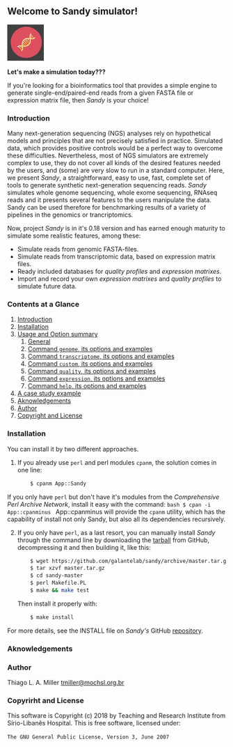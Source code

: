 ## Welcome to Sandy simulator! ##

![logo.png](img/sandy_logo.png)

**Let's make a simulation today???**

If you're looking for a bioinformatics tool that provides a simple engine to generate
single-end/paired-end reads from a given FASTA file or expression matrix file,
then *Sandy* is your choice!



### Introduction ###

Many next-generation sequencing (NGS) analyses rely on hypothetical
models and principles that are not precisely satisfied in practice. Simulated
data, which provides positive controls would be a perfect way to overcome
these difficulties. Nevertheless, most of NGS simulators are extremely
complex to use, they do not cover all kinds of the desired features needed by
the users, and (some) are very slow to run in a standard computer. Here, we
present *Sandy*, a straightforward, easy to use, fast, complete set of tools to
generate synthetic next-generation sequencing reads. *Sandy* simulates
whole genome sequencing, whole exome sequencing, RNAseq reads and it
presents several features to the users manipulate the data. Sandy can be
used therefore for benchmarking results of a variety of pipelines in the
genomics or trancriptomics.

Now, project *Sandy* is in it's 0.18 version and has earned enough maturity to
simulate some realistic features, among these:
* Simulate reads from genomic FASTA-files.
* Simulate reads from transcriptomic data, based on expression matrix files.
* Ready included databases for *quality profiles* and *expression matrixes*.
* Import and record your own *expression matrixes* and *quality profiles* to
simulate future data.



### Contents at a Glance ###

1. [Introduction](#introduction)
2. [Installation](#installation)
3. [Usage and Option summary](usage.md#usage-and-option-summary)
	1. [General](usage.md#general-syntax)
    2. [Command `genome`, its options and examples](usage.md#the-genome-command)
    3. [Command `transcriptome`, its options and examples](usage.md#the-transcriptome-command)
    4. [Command `custom`, its options and examples](usage.md#the-custom-command)
    5. [Command `quality`, its options and examples](usage.md#the-quality-command)
    6. [Command `expression`, its options and examples](usage.md#the-expression-command)
    7. [Command `help`, its options and examples](usage.md#the-help-command)
4. [A case study example](case.md#a-case-study-example)
5. [Aknowledgements](#aknowledgements)
6. [Author](#author)
7. [Copyright and License](#copyright-and-license)



### Installation ###

You can install it by two different approaches.

1. If you already use `perl` and perl modules `cpanm`, the solution comes
in one line:
	```bash
		$ cpanm App::Sandy
	```
If you only have `perl` but don't have it's modules from the *Comprehensive
Perl Archive Network*, install it easy with the command:
	```bash
		$ cpan -i App::cpanminus
	```
	App::cpanminus will provide the `cpanm` utility, which has the capability of
	install not only Sandy, but also all its dependencies recursively.

2. If you only have `perl`, as a last resort, you can manually install *Sandy*
through the command line by downloading the [tarball](https://github.com/galantelab/sandy/archive/master.tar.gz)
from GitHub, decompressing it and then building it, like this:
	```bash
		$ wget https://github.com/galantelab/sandy/archive/master.tar.gz
		$ tar xzvf master.tar.gz
		$ cd sandy-master
		$ perl Makefile.PL
		$ make && make test
	```
	Then install it properly with:
	```bash
		$ make install
	```

For more details, see the INSTALL file on *Sandy's* GitHub [repository](https://github.com/galantelab/sandy).



### Aknowledgements ###


### Author ###

Thiago L. A. Miller
[<tmiller@mochsl.org.br>](tmiller@mochsl.org.br)



### Copyrirht and License ###

This software is Copyright (c) 2018 by Teaching and Research Institute from Sírio-Libanês Hospital.
This is free software, licensed under:

`The GNU General Public License, Version 3, June 2007`
